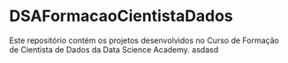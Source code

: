# DSAFormacaoCientistaDados
Este repositório contém os projetos desenvolvidos no Curso de Formação de Cientista de Dados da Data Science Academy.
asdasd
